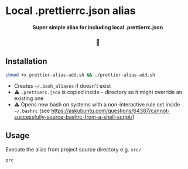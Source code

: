 # Local .prettierrc.json alias

<h4 align="center">Super simple alias for including local .prettierrc.json</h4>

<h3 align="center">🚢</h3>

## Installation

```bash
chmod +x prettier-alias-add.sh && ./prettier-alias-add.sh
```

-   Creates `~/.bash_aliases` if doesn't exist
-   ⚠️ `.prettierc.json` is copied inside `~` directory so it might override an existing one
-   ⚠️ Opens new bash on systems with a non-interactive rule set inside `~/.bashrc` (see https://askubuntu.com/questions/64387/cannot-successfully-source-bashrc-from-a-shell-script/)

## Usage

Execute the alias from project source directory e.g. `src/`

```bash
prc
```
